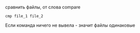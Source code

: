 сравнить файлы, от слова compare
```shell
cmp file_1 file_2
```

Если команда ничего не вывела - значит файлы одинаковые
